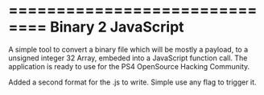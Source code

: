 ==============================
 Binary 2 JavaScript
==============================

A simple tool to convert a binary file which will be mostly a payload, to a 
unsigned integer 32 Array, embeded into a JavaScript function call.
The application is ready to use for the PS4 OpenSource Hacking Community.

Added a second format for the .js to write. Simple use any flag to trigger it.